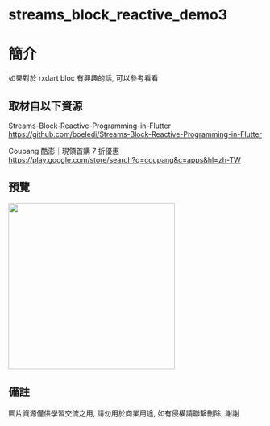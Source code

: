 # streams_block_reactive_demo3

簡介
==================================
如果對於 rxdart bloc 有興趣的話, 可以參考看看                                 

取材自以下資源
--------
Streams-Block-Reactive-Programming-in-Flutter                                                                 
https://github.com/boeledi/Streams-Block-Reactive-Programming-in-Flutter                       			
	
Coupang 酷澎｜現領首購 7 折優惠                                                                 
https://play.google.com/store/search?q=coupang&c=apps&hl=zh-TW     
                  		 
預覽
--------
<p align="left">
  <img src="https://i.imgur.com/jHg5SIY.png" height="330"/>
</p> 

備註
--------
圖片資源僅供學習交流之用, 請勿用於商業用途, 如有侵權請聯繫刪除, 謝謝
